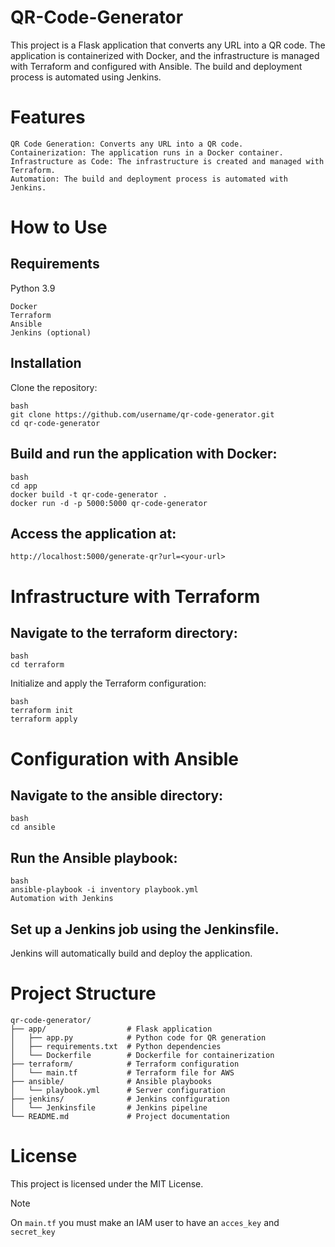 # QR-Code-Generator
 
This project is a Flask application that converts any URL into a QR code. The application is containerized with Docker, and the infrastructure is managed with Terraform and configured with Ansible. The build and deployment process is automated using Jenkins.

# Features
```
QR Code Generation: Converts any URL into a QR code.
Containerization: The application runs in a Docker container.
Infrastructure as Code: The infrastructure is created and managed with Terraform.
Automation: The build and deployment process is automated with Jenkins.
```
# How to Use
## Requirements
Python 3.9
```
Docker
Terraform
Ansible
Jenkins (optional)
```
## Installation
Clone the repository:
```
bash
git clone https://github.com/username/qr-code-generator.git
cd qr-code-generator
```
## Build and run the application with Docker:
```
bash
cd app
docker build -t qr-code-generator .
docker run -d -p 5000:5000 qr-code-generator
```
## Access the application at:

`http://localhost:5000/generate-qr?url=<your-url>`
# Infrastructure with Terraform
## Navigate to the terraform directory:
```
bash
cd terraform
```
Initialize and apply the Terraform configuration:
```
bash
terraform init
terraform apply
```
# Configuration with Ansible
## Navigate to the ansible directory:
```
bash
cd ansible
```
## Run the Ansible playbook:
```
bash
ansible-playbook -i inventory playbook.yml
Automation with Jenkins
```
## Set up a Jenkins job using the Jenkinsfile.

Jenkins will automatically build and deploy the application.

# Project Structure
```
qr-code-generator/
├── app/                  # Flask application
│   ├── app.py            # Python code for QR generation
│   ├── requirements.txt  # Python dependencies
│   └── Dockerfile        # Dockerfile for containerization
├── terraform/            # Terraform configuration
│   └── main.tf           # Terraform file for AWS
├── ansible/              # Ansible playbooks
│   └── playbook.yml      # Server configuration
├── jenkins/              # Jenkins configuration
│   └── Jenkinsfile       # Jenkins pipeline
└── README.md             # Project documentation
```
# License
This project is licensed under the MIT License.

> [!NOTE]  
On `main.tf` you must make an IAM user to have an `acces_key` and `secret_key`
